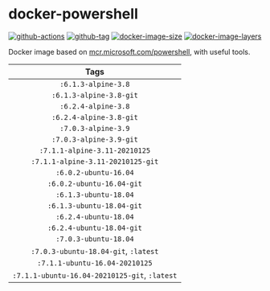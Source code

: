 # docker-powershell

[![github-actions](https://github.com/theohbrothers/docker-powershell/workflows/ci-master-pr/badge.svg)](https://github.com/theohbrothers/docker-powershell/actions)
[![github-tag](https://img.shields.io/github/tag/theohbrothers/docker-powershell)](https://github.com/theohbrothers/docker-powershell/releases/)
[![docker-image-size](https://img.shields.io/microbadger/image-size/theohbrothers/docker-powershell/latest)](https://hub.docker.com/r/theohbrothers/docker-powershell)
[![docker-image-layers](https://img.shields.io/microbadger/layers/theohbrothers/docker-powershell/latest)](https://hub.docker.com/r/theohbrothers/docker-powershell)

Docker image based on [mcr.microsoft.com/powershell](https://hub.docker.com/r/microsoft/powershell/), with useful tools.

| Tags |
|:-------:|
| `:6.1.3-alpine-3.8` |
| `:6.1.3-alpine-3.8-git` |
| `:6.2.4-alpine-3.8` |
| `:6.2.4-alpine-3.8-git` |
| `:7.0.3-alpine-3.9` |
| `:7.0.3-alpine-3.9-git` |
| `:7.1.1-alpine-3.11-20210125` |
| `:7.1.1-alpine-3.11-20210125-git` |
| `:6.0.2-ubuntu-16.04` |
| `:6.0.2-ubuntu-16.04-git` |
| `:6.1.3-ubuntu-18.04` |
| `:6.1.3-ubuntu-18.04-git` |
| `:6.2.4-ubuntu-18.04` |
| `:6.2.4-ubuntu-18.04-git` |
| `:7.0.3-ubuntu-18.04` |
| `:7.0.3-ubuntu-18.04-git`, `:latest` |
| `:7.1.1-ubuntu-16.04-20210125` |
| `:7.1.1-ubuntu-16.04-20210125-git`, `:latest` |
